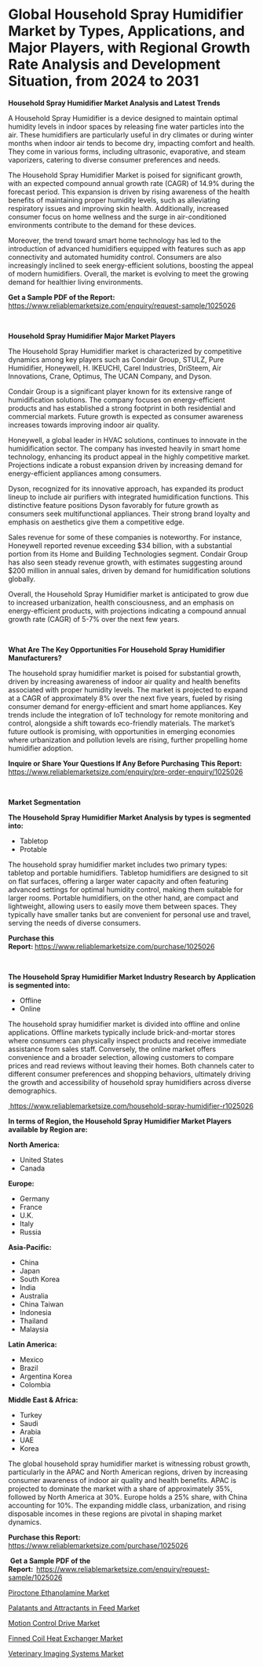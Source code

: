 <p><h1>Global Household Spray Humidifier Market by Types, Applications, and Major Players, with Regional Growth Rate Analysis and Development Situation, from 2024 to 2031</h1></p><p><strong>Household Spray Humidifier Market Analysis and Latest Trends</strong></p>
<p><p>A Household Spray Humidifier is a device designed to maintain optimal humidity levels in indoor spaces by releasing fine water particles into the air. These humidifiers are particularly useful in dry climates or during winter months when indoor air tends to become dry, impacting comfort and health. They come in various forms, including ultrasonic, evaporative, and steam vaporizers, catering to diverse consumer preferences and needs.</p><p>The Household Spray Humidifier Market is poised for significant growth, with an expected compound annual growth rate (CAGR) of 14.9% during the forecast period. This expansion is driven by rising awareness of the health benefits of maintaining proper humidity levels, such as alleviating respiratory issues and improving skin health. Additionally, increased consumer focus on home wellness and the surge in air-conditioned environments contribute to the demand for these devices. </p><p>Moreover, the trend toward smart home technology has led to the introduction of advanced humidifiers equipped with features such as app connectivity and automated humidity control. Consumers are also increasingly inclined to seek energy-efficient solutions, boosting the appeal of modern humidifiers. Overall, the market is evolving to meet the growing demand for healthier living environments.</p></p>
<p><strong>Get a Sample PDF of the Report:&nbsp;</strong> <a href="https://www.reliablemarketsize.com/enquiry/request-sample/1025026">https://www.reliablemarketsize.com/enquiry/request-sample/1025026</a></p>
<p>&nbsp;</p>
<p><strong>Household Spray Humidifier Major Market Players</strong></p>
<p><p>The Household Spray Humidifier market is characterized by competitive dynamics among key players such as Condair Group, STULZ, Pure Humidifier, Honeywell, H. IKEUCHI, Carel Industries, DriSteem, Air Innovations, Crane, Optimus, The UCAN Company, and Dyson. </p><p>Condair Group is a significant player known for its extensive range of humidification solutions. The company focuses on energy-efficient products and has established a strong footprint in both residential and commercial markets. Future growth is expected as consumer awareness increases towards improving indoor air quality.</p><p>Honeywell, a global leader in HVAC solutions, continues to innovate in the humidification sector. The company has invested heavily in smart home technology, enhancing its product appeal in the highly competitive market. Projections indicate a robust expansion driven by increasing demand for energy-efficient appliances among consumers.</p><p>Dyson, recognized for its innovative approach, has expanded its product lineup to include air purifiers with integrated humidification functions. This distinctive feature positions Dyson favorably for future growth as consumers seek multifunctional appliances. Their strong brand loyalty and emphasis on aesthetics give them a competitive edge.</p><p>Sales revenue for some of these companies is noteworthy. For instance, Honeywell reported revenue exceeding $34 billion, with a substantial portion from its Home and Building Technologies segment. Condair Group has also seen steady revenue growth, with estimates suggesting around $200 million in annual sales, driven by demand for humidification solutions globally.</p><p>Overall, the Household Spray Humidifier market is anticipated to grow due to increased urbanization, health consciousness, and an emphasis on energy-efficient products, with projections indicating a compound annual growth rate (CAGR) of 5-7% over the next few years.</p></p>
<p>&nbsp;</p>
<p><strong>What Are The Key Opportunities For Household Spray Humidifier Manufacturers?</strong></p>
<p><p>The household spray humidifier market is poised for substantial growth, driven by increasing awareness of indoor air quality and health benefits associated with proper humidity levels. The market is projected to expand at a CAGR of approximately 8% over the next five years, fueled by rising consumer demand for energy-efficient and smart home appliances. Key trends include the integration of IoT technology for remote monitoring and control, alongside a shift towards eco-friendly materials. The market’s future outlook is promising, with opportunities in emerging economies where urbanization and pollution levels are rising, further propelling home humidifier adoption.</p></p>
<p><strong>Inquire or Share Your Questions If Any Before Purchasing This Report:</strong> <a href="https://www.reliablemarketsize.com/enquiry/pre-order-enquiry/1025026">https://www.reliablemarketsize.com/enquiry/pre-order-enquiry/1025026</a></p>
<p>&nbsp;</p>
<p><strong>Market Segmentation</strong></p>
<p><strong>The Household Spray Humidifier Market Analysis by types is segmented into:</strong></p>
<p><ul><li>Tabletop</li><li>Protable</li></ul></p>
<p><p>The household spray humidifier market includes two primary types: tabletop and portable humidifiers. Tabletop humidifiers are designed to sit on flat surfaces, offering a larger water capacity and often featuring advanced settings for optimal humidity control, making them suitable for larger rooms. Portable humidifiers, on the other hand, are compact and lightweight, allowing users to easily move them between spaces. They typically have smaller tanks but are convenient for personal use and travel, serving the needs of diverse consumers.</p></p>
<p><strong>Purchase this Report:&nbsp;</strong><a href="https://www.reliablemarketsize.com/purchase/1025026">https://www.reliablemarketsize.com/purchase/1025026</a></p>
<p>&nbsp;</p>
<p><strong>The Household Spray Humidifier Market Industry Research by Application is segmented into:</strong></p>
<p><ul><li>Offline</li><li>Online</li></ul></p>
<p><p>The household spray humidifier market is divided into offline and online applications. Offline markets typically include brick-and-mortar stores where consumers can physically inspect products and receive immediate assistance from sales staff. Conversely, the online market offers convenience and a broader selection, allowing customers to compare prices and read reviews without leaving their homes. Both channels cater to different consumer preferences and shopping behaviors, ultimately driving the growth and accessibility of household spray humidifiers across diverse demographics.</p></p>
<p><a href="https://www.reliablemarketsize.com/household-spray-humidifier-r1025026">&nbsp;https://www.reliablemarketsize.com/household-spray-humidifier-r1025026</a></p>
<p><strong>In terms of Region, the Household Spray Humidifier Market Players available by Region are:</strong></p>
<p>
    <p> <strong> North America: </strong>
        <ul>
            <li>United States</li>
            <li>Canada</li>
        </ul>
        </p> 
    <p> <strong> Europe: </strong>
        <ul>
            <li>Germany</li>
            <li>France</li>
            <li>U.K.</li>
            <li>Italy</li>
            <li>Russia</li>
        </ul>
        </p> 
    <p> <strong> Asia-Pacific: </strong>
        <ul>
            <li>China</li>
            <li>Japan</li>
            <li>South Korea</li>
            <li>India</li>
            <li>Australia</li>
            <li>China Taiwan</li>
            <li>Indonesia</li>
            <li>Thailand</li>
            <li>Malaysia</li>
        </ul>
        </p> 
    <p> <strong> Latin America: </strong>
        <ul>
            <li>Mexico</li>
            <li>Brazil</li>
            <li>Argentina Korea</li>
            <li>Colombia</li>
        </ul>
        </p> 
    <p> <strong> Middle East & Africa: </strong>
        <ul>
            <li>Turkey</li>
            <li>Saudi</li>
            <li>Arabia</li>
            <li>UAE</li>
            <li>Korea</li>
        </ul>
    </p>
    </p>
<p><p>The global household spray humidifier market is witnessing robust growth, particularly in the APAC and North American regions, driven by increasing consumer awareness of indoor air quality and health benefits. APAC is projected to dominate the market with a share of approximately 35%, followed by North America at 30%. Europe holds a 25% share, with China accounting for 10%. The expanding middle class, urbanization, and rising disposable incomes in these regions are pivotal in shaping market dynamics.</p></p>
<p><strong>Purchase this Report: </strong><a href="https://www.reliablemarketsize.com/purchase/1025026">https://www.reliablemarketsize.com/purchase/1025026</a></p>
<p>&nbsp;<strong>Get a Sample PDF of the Report:&nbsp;&nbsp;</strong><a href="https://www.reliablemarketsize.com/enquiry/request-sample/1025026">https://www.reliablemarketsize.com/enquiry/request-sample/1025026</a></p>
<p><strong></strong></p>
<p><p><a href="https://issuu.com/reportprime-2/docs/piroctone-ethanolamine-market-size-_ebd97e28e2f9d3">Piroctone Ethanolamine Market</a></p><p><a href="https://issuu.com/reportprime-2/docs/palatants-and-attractants-in-feed-m_67cf24b845bcdf">Palatants and Attractants in Feed Market</a></p><p><a href="https://www.linkedin.com/pulse/navigating-global-motion-control-drive-market-from-trends-enhqc?trackingId=q54RPljKQNGMXdZTwPgGUw%3D%3D">Motion Control Drive Market</a></p><p><a href="https://www.linkedin.com/pulse/role-finned-coil-heat-exchanger-market-applications-hvacautomotiveaerospaceother-r8xhf?trackingId=cxtZaUe2RdmzsH7vazq%2Feg%3D%3D">Finned Coil Heat Exchanger Market</a></p><p><a href="https://www.linkedin.com/pulse/veterinary-imaging-systems-market-size-growth-industry-ykkjf?trackingId=2Y45I34oQRCgpfRIE6SxPw%3D%3D">Veterinary Imaging Systems Market</a></p></p>